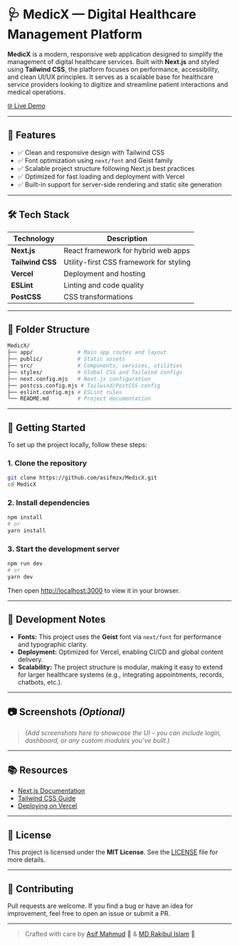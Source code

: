 # 🩺 MedicX — Digital Healthcare Management Platform

**MedicX** is a modern, responsive web application designed to simplify the management of digital healthcare services. Built with **Next.js** and styled using **Tailwind CSS**, the platform focuses on performance, accessibility, and clean UI/UX principles. It serves as a scalable base for healthcare service providers looking to digitize and streamline patient interactions and medical operations.

[🌐 Live Demo](https://medic-x.vercel.app)

---

## 📌 Features

- ✅ Clean and responsive design with Tailwind CSS
- ✅ Font optimization using `next/font` and Geist family
- ✅ Scalable project structure following Next.js best practices
- ✅ Optimized for fast loading and deployment with Vercel
- ✅ Built-in support for server-side rendering and static site generation

---

## 🛠️ Tech Stack

| Technology       | Description                             |
| ---------------- | --------------------------------------- |
| **Next.js**      | React framework for hybrid web apps     |
| **Tailwind CSS** | Utility-first CSS framework for styling |
| **Vercel**       | Deployment and hosting                  |
| **ESLint**       | Linting and code quality                |
| **PostCSS**      | CSS transformations                     |

---

## 📁 Folder Structure

```bash
MedicX/
├── app/              # Main app routes and layout
├── public/           # Static assets
├── src/              # Components, services, utilities
├── styles/           # Global CSS and Tailwind configs
├── next.config.mjs   # Next.js configuration
├── postcss.config.mjs # Tailwind/PostCSS config
├── eslint.config.mjs # ESLint rules
└── README.md         # Project documentation
```

---

## 🚀 Getting Started

To set up the project locally, follow these steps:

### 1. Clone the repository

```bash
git clone https://github.com/asifmzx/MedicX.git
cd MedicX
```

### 2. Install dependencies

```bash
npm install
# or
yarn install
```

### 3. Start the development server

```bash
npm run dev
# or
yarn dev
```

Then open [http://localhost:3000](http://localhost:3000) to view it in your browser.

---

## 🧪 Development Notes

- **Fonts:** This project uses the **Geist** font via `next/font` for performance and typographic clarity.
- **Deployment:** Optimized for Vercel, enabling CI/CD and global content delivery.
- **Scalability:** The project structure is modular, making it easy to extend for larger healthcare systems (e.g., integrating appointments, records, chatbots, etc.).

---

## 📷 Screenshots _(Optional)_

> _(Add screenshots here to showcase the UI – you can include login, dashboard, or any custom modules you’ve built.)_

---

## 📚 Resources

- [Next.js Documentation](https://nextjs.org/docs)
- [Tailwind CSS Guide](https://tailwindcss.com/docs)
- [Deploying on Vercel](https://vercel.com/docs)

---

## 📄 License

This project is licensed under the **MIT License**. See the [LICENSE](LICENSE) file for more details.

---

## 🤝 Contributing

Pull requests are welcome. If you find a bug or have an idea for improvement, feel free to open an issue or submit a PR.

---

> Crafted with care by [Asif Mahmud](https://github.com/asifmzx) 💙 & [MD Rakibul Islam](https://github.com/rakibul12212) 💜
